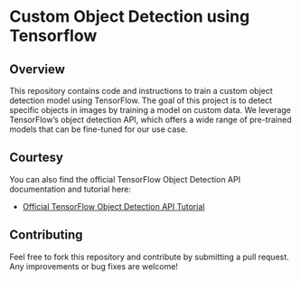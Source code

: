 # Custom Object Detection using Tensorflow

## Overview
This repository contains code and instructions to train a custom object detection model using TensorFlow. The goal of this project is to detect specific objects in images by training a model on custom data. We leverage TensorFlow’s object detection API, which offers a wide range of pre-trained models that can be fine-tuned for our use case.

## Courtesy
You can also find the official TensorFlow Object Detection API documentation and tutorial here:

- [Official TensorFlow Object Detection API Tutorial](https://tensorflow-object-detection-api-tutorial.readthedocs.io/en/latest/index.html)

## Contributing
Feel free to fork this repository and contribute by submitting a pull request. Any improvements or bug fixes are welcome!
